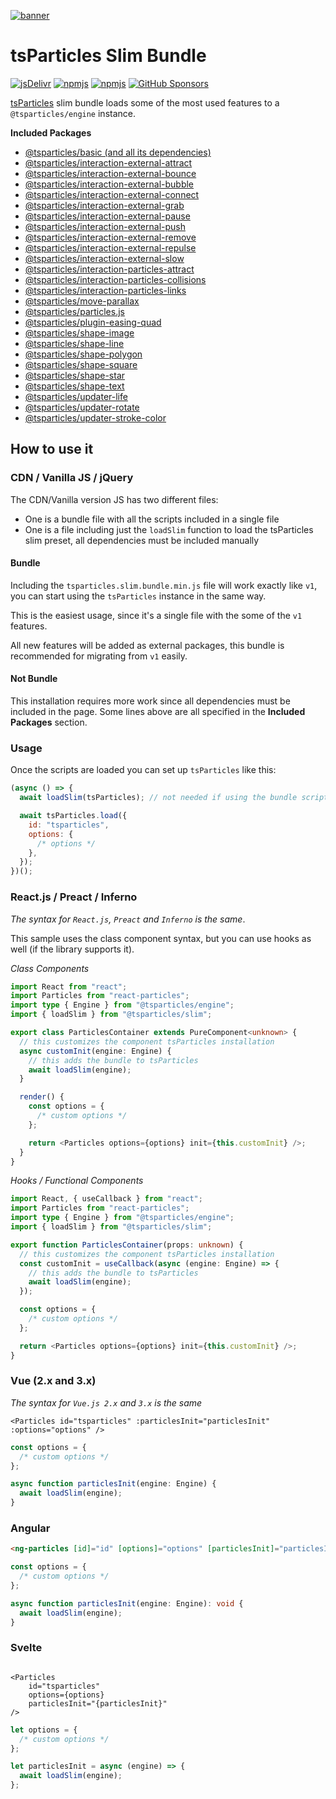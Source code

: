 [![banner](https://particles.js.org/images/banner2.png)](https://particles.js.org)

# tsParticles Slim Bundle

[![jsDelivr](https://data.jsdelivr.com/v1/package/npm/@tsparticles/slim/badge)](https://www.jsdelivr.com/package/npm/@tsparticles/slim) [![npmjs](https://badge.fury.io/js/@tsparticles/slim.svg)](https://www.npmjs.com/package/@tsparticles/slim) [![npmjs](https://img.shields.io/npm/dt/@tsparticles/slim)](https://www.npmjs.com/package/@tsparticles/slim) [![GitHub Sponsors](https://img.shields.io/github/sponsors/matteobruni)](https://github.com/sponsors/matteobruni)

[tsParticles](https://github.com/matteobruni/tsparticles) slim bundle loads some of the most used features to
a `@tsparticles/engine` instance.

**Included Packages**

- [@tsparticles/basic (and all its dependencies)](https://github.com/matteobruni/tsparticles/tree/main/bundles/basic)
- [@tsparticles/interaction-external-attract](https://github.com/matteobruni/tsparticles/tree/main/interactions/external/attract)
- [@tsparticles/interaction-external-bounce](https://github.com/matteobruni/tsparticles/tree/main/interactions/external/bounce)
- [@tsparticles/interaction-external-bubble](https://github.com/matteobruni/tsparticles/tree/main/interactions/external/bubble)
- [@tsparticles/interaction-external-connect](https://github.com/matteobruni/tsparticles/tree/main/interactions/external/connect)
- [@tsparticles/interaction-external-grab](https://github.com/matteobruni/tsparticles/tree/main/interactions/external/grab)
- [@tsparticles/interaction-external-pause](https://github.com/matteobruni/tsparticles/tree/main/interactions/external/pause)
- [@tsparticles/interaction-external-push](https://github.com/matteobruni/tsparticles/tree/main/interactions/external/push)
- [@tsparticles/interaction-external-remove](https://github.com/matteobruni/tsparticles/tree/main/interactions/external/remove)
- [@tsparticles/interaction-external-repulse](https://github.com/matteobruni/tsparticles/tree/main/interactions/external/repulse)
- [@tsparticles/interaction-external-slow](https://github.com/matteobruni/tsparticles/tree/main/interactions/external/slow)
- [@tsparticles/interaction-particles-attract](https://github.com/matteobruni/tsparticles/tree/main/interactions/particles/attract)
- [@tsparticles/interaction-particles-collisions](https://github.com/matteobruni/tsparticles/tree/main/interactions/particles/collisions)
- [@tsparticles/interaction-particles-links](https://github.com/matteobruni/tsparticles/tree/main/interactions/particles/links)
- [@tsparticles/move-parallax](https://github.com/matteobruni/tsparticles/tree/main/move/parallax)
- [@tsparticles/particles.js](https://github.com/matteobruni/tsparticles/tree/main/bundles/pjs)
- [@tsparticles/plugin-easing-quad](https://github.com/matteobruni/tsparticles/tree/main/plugins/easings/quad)
- [@tsparticles/shape-image](https://github.com/matteobruni/tsparticles/tree/main/shapes/image)
- [@tsparticles/shape-line](https://github.com/matteobruni/tsparticles/tree/main/shapes/line)
- [@tsparticles/shape-polygon](https://github.com/matteobruni/tsparticles/tree/main/shapes/polygon)
- [@tsparticles/shape-square](https://github.com/matteobruni/tsparticles/tree/main/shapes/square)
- [@tsparticles/shape-star](https://github.com/matteobruni/tsparticles/tree/main/shapes/star)
- [@tsparticles/shape-text](https://github.com/matteobruni/tsparticles/tree/main/shapes/text)
- [@tsparticles/updater-life](https://github.com/matteobruni/tsparticles/tree/main/updaters/life)
- [@tsparticles/updater-rotate](https://github.com/matteobruni/tsparticles/tree/main/updaters/rotate)
- [@tsparticles/updater-stroke-color](https://github.com/matteobruni/tsparticles/tree/main/updaters/strokeColor)

## How to use it

### CDN / Vanilla JS / jQuery

The CDN/Vanilla version JS has two different files:

- One is a bundle file with all the scripts included in a single file
- One is a file including just the `loadSlim` function to load the tsParticles slim preset, all dependencies must be
  included manually

#### Bundle

Including the `tsparticles.slim.bundle.min.js` file will work exactly like `v1`, you can start using the `tsParticles`
instance in the same way.

This is the easiest usage, since it's a single file with the some of the `v1` features.

All new features will be added as external packages, this bundle is recommended for migrating from `v1` easily.

#### Not Bundle

This installation requires more work since all dependencies must be included in the page. Some lines above are all
specified in the **Included Packages** section.

### Usage

Once the scripts are loaded you can set up `tsParticles` like this:

```javascript
(async () => {
  await loadSlim(tsParticles); // not needed if using the bundle script, required for any other installation

  await tsParticles.load({
    id: "tsparticles",
    options: {
      /* options */
    },
  });
})();
```

### React.js / Preact / Inferno

_The syntax for `React.js`, `Preact` and `Inferno` is the same_.

This sample uses the class component syntax, but you can use hooks as well (if the library supports it).

_Class Components_

```typescript jsx
import React from "react";
import Particles from "react-particles";
import type { Engine } from "@tsparticles/engine";
import { loadSlim } from "@tsparticles/slim";

export class ParticlesContainer extends PureComponent<unknown> {
  // this customizes the component tsParticles installation
  async customInit(engine: Engine) {
    // this adds the bundle to tsParticles
    await loadSlim(engine);
  }

  render() {
    const options = {
      /* custom options */
    };

    return <Particles options={options} init={this.customInit} />;
  }
}
```

_Hooks / Functional Components_

```typescript jsx
import React, { useCallback } from "react";
import Particles from "react-particles";
import type { Engine } from "@tsparticles/engine";
import { loadSlim } from "@tsparticles/slim";

export function ParticlesContainer(props: unknown) {
  // this customizes the component tsParticles installation
  const customInit = useCallback(async (engine: Engine) => {
    // this adds the bundle to tsParticles
    await loadSlim(engine);
  });

  const options = {
    /* custom options */
  };

  return <Particles options={options} init={this.customInit} />;
}
```

### Vue (2.x and 3.x)

_The syntax for `Vue.js 2.x` and `3.x` is the same_

```vue
<Particles id="tsparticles" :particlesInit="particlesInit" :options="options" />
```

```js
const options = {
  /* custom options */
};

async function particlesInit(engine: Engine) {
  await loadSlim(engine);
}
```

### Angular

```html
<ng-particles [id]="id" [options]="options" [particlesInit]="particlesInit"></ng-particles>
```

```ts
const options = {
  /* custom options */
};

async function particlesInit(engine: Engine): void {
  await loadSlim(engine);
}
```

### Svelte

```sveltehtml

<Particles
    id="tsparticles"
    options={options}
    particlesInit="{particlesInit}"
/>
```

```js
let options = {
  /* custom options */
};

let particlesInit = async (engine) => {
  await loadSlim(engine);
};
```

